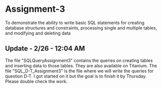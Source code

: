 # Assignment-3
To demonstrate the ability to write basic SQL statements for creating database structures and constraints, processing single and multiple tables, and modifying and deleting data

## Update - 2/26 - 12:04 AM
The file "SQLQueryAssignment3" contains the queries on creating tables and inserting data to those tables. They are also available on Titanium. 
The file "SQL_D-T_Assignment3" is the file where we will write the queries for question D-T. I got started on it but the goal is to finish it by Thursday. Please double check the work.  
